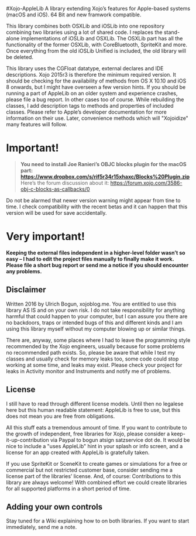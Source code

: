 #Xojo-AppleLib
A library extending Xojo’s features for Apple-based systems (macOS and iOS). 64 Bit and new framwork compatible.

This library combines both OSXLib and iOSLib into one repository combining two libraries using a lot of shared code.
I replaces the stand-alone implementations of iOSLib and OSXLib.
The OSXLib part has all the functionality of the former OSXLib, with CoreBluetooth, SpriteKit and more. Once everything from the old iOSLib Unified is included, the old library will be deleted.

This library uses the CGFloat datatype, external declares and IDE descriptions. Xojo 2015r3 is therefore the minimum required version. It should be checking for the availability of methods from OS X 10.10 and iOS 8 onwards, but I might have overseen a few version hints. If you should be running a part of AppleLib on an older system and experience crashes, please file a bug report. In other cases too of course.
While rebuilding the classes, I add description tags to methods and properties of included classes. Please refer to Apple’s developer documentation for more information on their use. Later, convenience methods which will "Xojoidize" many features will follow.

# Important!
> **You need to install Joe Ranieri’s OBJC blocks plugin for the macOS part: https://www.dropbox.com/s/rif5r34r15xhaxc/Blocks%20Plugin.zip**  
Here’s the forum discussion about it: https://forum.xojo.com/3586-obj-c-blocks-as-callbacks/0  
  
Do not be alarmed that newer version warning might appear from tine to time. I check compatibility with the recent betas and it can happen that this version will be used for save accidentally. 

# Very important!
**Keeping the external files independent in a higher-level folder wasn’t so easy – I had to edit the project files manually to finally make it work. Please file a short bug report or send me a notice if you should encounter any problems.**

## Disclaimer
Written 2016 by Ulrich Bogun, xojoblog.me. You are entitled to use this library AS IS and on your own risk. I do not take responsibility for anything harmful that could happen to your computer, but I can assure you there are no backdoors, traps or intended bugs of this and different kinds and I am using this library myself without my computer blowing up or similar things.

There are, anyway, some places where I had to leave the programming style recommended by the Xojo engineers, usually because for some problems no recommended path exists. So, please be aware that while I test my classes and usually check for memory leaks too, some code could stop working at some time, and leaks may exist. Please check your project for leaks in Activity monitor and Instruments and notify me of problems. 

## License
I still have to read through different license models. Until then no legalese here but this human readable statement:
AppleLib is free to use, but this does not mean you are free from obligations. 

All this stuff eats a tremendous amount of time. If you want to contribute to the growth of independent, free libraries for Xojo, please consider a keep-it-up-contribution via Paypal to bogun atsign satzservice dot de.
It would be nice to include a "uses AppleLib" hint in your splash or info screen, and a license for an app created with AppleLib is gratefully taken. 

If you use SpriteKit or SceneKit to create games or simulations for a free or commercial but not restricted customer base, consider sending me a license part of the libraries’ license.
And, of course: Contributions to this library are always welcome! With combined effort we could create libraries for all supported platforms in a short period of time. 

## Adding your own controls
Stay tuned for a Wiki explaining how to on both libraries. If you want to start immediately, send me a note.
